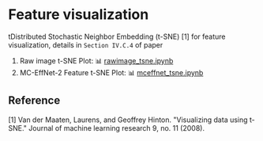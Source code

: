 # Feature visualization

tDistributed Stochastic Neighbor Embedding (t-SNE) [1] for feature visualization, details in `Section IV.C.4` of paper </br>

1. Raw image t-SNE Plot: :bar_chart: [rawimage_tsne.ipynb](https://github.com/manjaryp/GANvsGraphicsvsReal/blob/main/Feature%20visualization/rawimage_tsne.ipynb)  </br>
2. MC-EffNet-2 Feature t-SNE Plot: :bar_chart: [mceffnet_tsne.ipynb](https://github.com/manjaryp/GANvsGraphicsvsReal/blob/main/Feature%20visualization/mceffnet_tsne.ipynb)  </br>

## Reference
[1] Van der Maaten, Laurens, and Geoffrey Hinton. "Visualizing data using t-SNE." Journal of machine learning research 9, no. 11 (2008).
